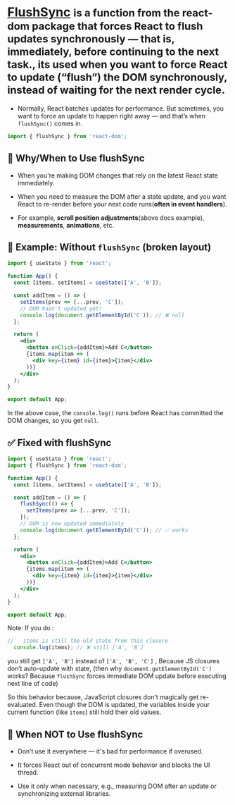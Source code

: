 # [FlushSync](https://react.dev/learn/manipulating-the-dom-with-refs#flushing-state-updates-synchronously-with-flush-sync)    <small>is a function from the react-dom package that **forces React to flush updates synchronously** — that is, **immediately, before continuing to the next task.**,  its used  when you want to force React to update (“flush”) the DOM synchronously, instead of waiting for the next render cycle.</small>

- Normally, React batches updates for performance. But sometimes, you want to force an update to happen right away — and that’s when `flushSync()` comes in.

```jsx 
import { flushSync } from 'react-dom';
```

## 🧪 Why/When to Use flushSync
- When you're making DOM changes that rely on the latest React state immediately.

- When you need to measure the DOM after a state update, and you want React to re-render before your next code runs(**often in event handlers**).

- For example, **scroll position adjustments**(above docs example), **measurements**, **animations**, etc.

## 📌 Example: Without `flushSync` (broken layout)

```jsx
import { useState } from 'react';

function App() {
  const [items, setItems] = useState(['A', 'B']);

  const addItem = () => {
    setItems(prev => [...prev, 'C']);
    // DOM hasn't updated yet!
    console.log(document.getElementById('C')); // ❌ null
  };

  return (
    <div>
      <button onClick={addItem}>Add C</button>
      {items.map(item => (
        <div key={item} id={item}>{item}</div>
      ))}
    </div>
  );
}

export default App;
```

In the above case, the `console.log()` runs before React has committed the DOM changes, so you get `null`.


## ✅ Fixed with flushSync
```jsx
import { useState } from 'react';
import { flushSync } from 'react-dom';

function App() {
  const [items, setItems] = useState(['A', 'B']);

  const addItem = () => {
    flushSync(() => {
      setItems(prev => [...prev, 'C']);
    });
    // DOM is now updated immediately
    console.log(document.getElementById('C')); // ✅ works
  };

  return (
    <div>
      <button onClick={addItem}>Add C</button>
      {items.map(item => (
        <div key={item} id={item}>{item}</div>
      ))}
    </div>
  );
}

export default App;
```


Note: If you do : 
```jsx
//   items is still the old state from this closure
  console.log(items); // ❌ still ['A', 'B']
```
you still get `['A', 'B']` instead of `['A', 'B', 'C']` , Because JS closures don’t auto-update with state, (then why `document.getElementById('C')` works? Because `flushSync` forces immediate DOM update before executing next line of code)

So this behavior because, JavaScript closures don’t magically get re-evaluated. Even though the DOM is updated, the variables inside your current function (like `items`) still hold their old values.


## 🚨 When NOT to Use flushSync
- Don’t use it everywhere — it's bad for performance if overused.

- It forces React out of concurrent mode behavior and blocks the UI thread.

- Use it only when necessary, e.g., measuring DOM after an update or synchronizing external libraries.
